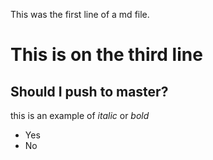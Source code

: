 This was the first line of a md file.

# This is on the third line

## Should I push to master? 

this is an example of _italic_ or *bold* 

* Yes 
* No   
